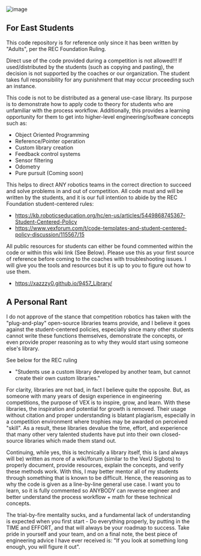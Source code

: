 ![image](https://github.com/user-attachments/assets/d1efa1b0-7bf6-4df5-b4d3-a61da0be6b11)

## For East Students

This code repository is for reference only since it has been written by "Adults", per the REC Foundation Ruling.

Direct use of the code provided during a competition is not allowed!!! If used/distributed by the students (such as copying and pasting),
the decision is not supported by the coaches or our organization. The student takes full responsibility for any punishment that may occur 
proceeding such an instance.

This code is not to be distributed as a general use-case library. Its purpose is to demonstrate how to apply code to theory for students who are
unfamiliar with the process workflow. Additionally, this provides a learning opportunity for them to get into higher-level engineering/software concepts such as:
 - Object Oriented Programming
 - Reference/Pointer operation
 - Custom library creation
 - Feedback control systems
 - Sensor filtering
 - Odometry
 - Pure pursuit (Coming soon)

This helps to direct ANY robotics teams in the correct direction to succeed and solve problems in and 
out of competition. All code must and will be written by the students, and it is our full intention to abide
by the REC Foundation student-centered rules: 

 - https://kb.roboticseducation.org/hc/en-us/articles/5449868745367-Student-Centered-Policy 
 - https://www.vexforum.com/t/code-templates-and-student-centered-policy-discussion/115567/15

All public resources for students can either be found commented within the code or within this wiki link (See Below). Please use
this as your first source of reference before coming to the coaches with troubleshooting issues. I will give you the tools and resources
but it is up to you to figure out how to use them.
- https://xazzzy0.github.io/9457_Library/
 

## A Personal Rant 

I do not approve of the stance that competition robotics has taken with the "plug-and-play" 
open-source libraries teams provide, and I believe it goes against the student-centered policies, especially since many other students 
cannot write these functions themselves, demonstrate the concepts, or even provide proper reasoning as to why they would start using 
someone else's library.

See below for the REC ruling 
- "Students use a custom library developed by another team, but cannot create their own custom libraries." 

For clarity, libraries are not bad, in fact I believe quite the opposite. But, as someone with many years of design experience in engineering competitions, the purpose of VEX is to inspire, 
grow, and learn. With these libraries, the inspiration and potential for growth is removed. Their usage without citation and proper understanding is blatant plagiarism, 
especially in a competition environment where trophies may be awarded on perceived "skill".  As a result, these libraries devalue the time, effort, and experience that many 
other very talented students have put into their own closed-source libraries which made them stand out.

Continuing, while yes, this is technically a library itself, this is (and always will be) written as more of a wiki/forum (similar to the VexU Sigbots) to properly document, provide resources, 
explain the concepts, and verify these methods work. With this, I may better mentor all of my students through something that is known to be difficult. Hence, the reasoning as to why the code is given as a line-by-line
general use case. I want you to learn, so it is fully commented so ANYBODY can reverse engineer and better understand the process workflow + math for these technical concepts.

The trial-by-fire mentality sucks, and a fundamental lack of understanding is expected when you first start - Do everything properly, by putting in the TIME and EFFORT, and that will always be your roadmap to success.
Take pride in yourself and your team, and on a final note, the best piece of engineering advice I have ever received is: "If you look at something long enough, you will figure it out".
